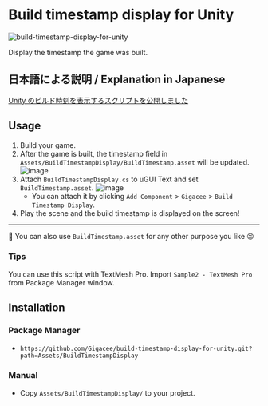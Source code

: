 # Build timestamp display for Unity

![build-timestamp-display-for-unity](https://user-images.githubusercontent.com/5264444/95020949-2c746f80-06a9-11eb-866d-0a808459a930.png)

Display the timestamp the game was built.

## 日本語による説明 / Explanation in Japanese

[Unity のビルド時刻を表示するスクリプトを公開しました](https://blog.gigacreation.jp/entry/2020/10/10/123134)

## Usage

1. Build your game.
2. After the game is built, the timestamp field in `Assets/BuildTimestampDisplay/BuildTimestamp.asset` will be updated.
![image](https://user-images.githubusercontent.com/5264444/95021130-2b900d80-06aa-11eb-9c99-9099cd66d32a.png)
3. Attach `BuildTimestampDisplay.cs` to uGUI Text and set `BuildTimestamp.asset`.
![image](https://user-images.githubusercontent.com/5264444/95082182-9fd3bb00-0755-11eb-84f3-e23b16fa547d.png)
    - You can attach it by clicking `Add Component` > `Gigacee` > `Build Timestamp Display`.
4. Play the scene and the build timestamp is displayed on the screen!

---

:memo: You can also use `BuildTimestamp.asset` for any other purpose you like :wink:

### Tips

You can use this script with TextMesh Pro. Import `Sample2 - TextMesh Pro` from Package Manager window.

## Installation

### Package Manager

- `https://github.com/Gigacee/build-timestamp-display-for-unity.git?path=Assets/BuildTimestampDisplay`

### Manual

- Copy `Assets/BuildTimestampDisplay/` to your project.
